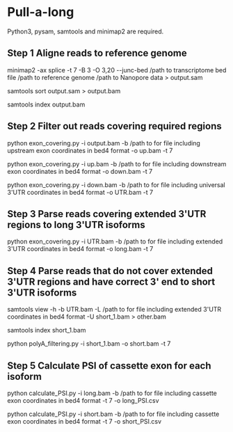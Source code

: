 # Pull-a-long

Python3, pysam, samtools and minimap2 are required.

## Step 1 Aligne reads to reference genome

minimap2 -ax splice -t 7 -B 3 -O 3,20 --junc-bed  /path to transcriptome bed file /path to reference genome  /path to Nanopore data    > output.sam

samtools sort output.sam > output.bam

samtools index output.bam

## Step 2 Filter out reads covering required regions

python  exon_covering.py -i output.bam -b /path to for file including upstream exon coordinates in bed4 format -o up.bam -t 7
	  
python  exon_covering.py -i up.bam -b /path to for file including downstream exon coordinates in bed4 format -o down.bam -t 7 

python  exon_covering.py -i down.bam -b /path to for file including universal 3'UTR coordinates in bed4 format -o UTR.bam -t 7

## Step 3 Parse reads covering extended 3'UTR regions to long 3'UTR isoforms

python  exon_covering.py -i UTR.bam -b /path to for file including extended 3'UTR coordinates in bed4 format -o long.bam -t 7 

## Step 4 Parse reads that do not cover extended 3'UTR regions and have correct 3' end to short 3'UTR isoforms  

samtools view -h -b UTR.bam -L /path to for file including extended 3'UTR coordinates in bed4 format  -U short_1.bam > other.bam
	  
samtools index short_1.bam

python  polyA_filtering.py -i  short_1.bam  -o short.bam -t 7

## Step 5 Calculate PSI of cassette exon for each isoform

python calculate_PSI.py -i long.bam -b /path to for file including cassette exon coordinates in bed4 format -t 7  -o long_PSI.csv

python calculate_PSI.py -i short.bam -b /path to for file including cassette exon coordinates in bed4 format -t 7  -o short_PSI.csv
